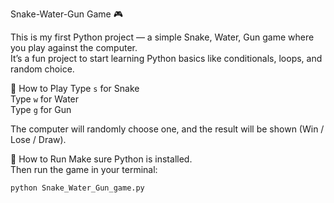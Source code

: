 Snake-Water-Gun Game 🎮

This is my first Python project — a simple Snake, Water, Gun game where you play against the computer.  
It’s a fun project to start learning Python basics like conditionals, loops, and random choice.

🚀 How to Play
Type `s` for Snake  
Type `w` for Water  
Type `g` for Gun  

The computer will randomly choose one, and the result will be shown (Win / Lose / Draw).

📂 How to Run
Make sure Python is installed.  
Then run the game in your terminal:

```bash
python Snake_Water_Gun_game.py
